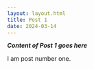 ```yaml
---
layout: layout.html
title: Post 1
date: 2024-03-14
---
```


***Content of Post 1 goes here***

I am post number one. 
